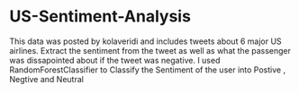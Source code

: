 # US-Sentiment-Analysis
This data was posted by kolaveridi and includes tweets about 6 major US airlines. Extract the sentiment from the tweet as well as what the passenger was dissapointed about if the tweet was negative.  I used RandomForestClassifier to Classify the Sentiment of the user into Postive , Negtive and Neutral
